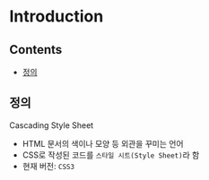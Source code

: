 Introduction
===

Contents
---
- [정의](#정의)

정의
---
Cascading Style Sheet
- HTML 문서의 색이나 모양 등 외관을 꾸미는 언어
- CSS로 작성된 코드를 `스타일 시트(Style Sheet)`라 함
- 현재 버전: `CSS3`
